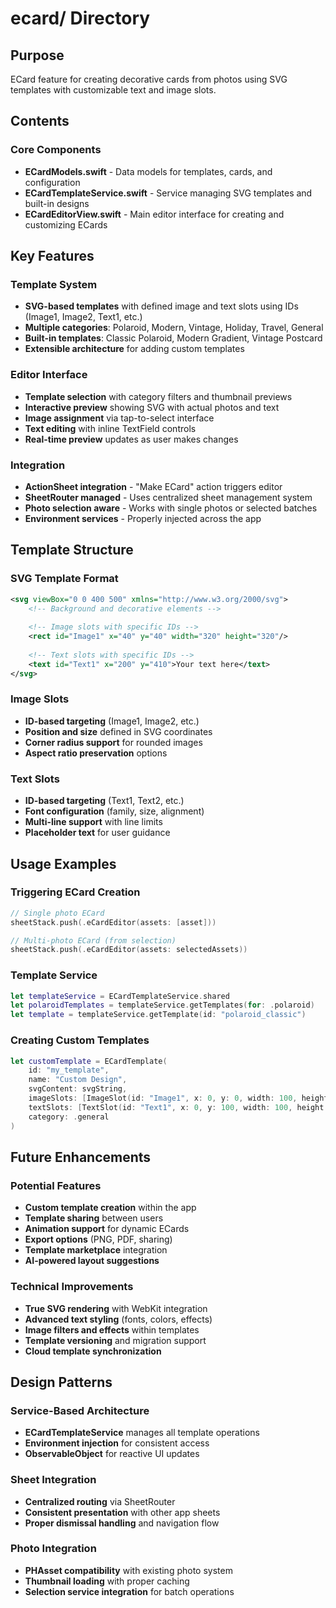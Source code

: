 # ecard/ Directory

## Purpose
ECard feature for creating decorative cards from photos using SVG templates with customizable text and image slots.

## Contents

### Core Components
- **ECardModels.swift** - Data models for templates, cards, and configuration
- **ECardTemplateService.swift** - Service managing SVG templates and built-in designs
- **ECardEditorView.swift** - Main editor interface for creating and customizing ECards

## Key Features

### Template System
- **SVG-based templates** with defined image and text slots using IDs (Image1, Image2, Text1, etc.)
- **Multiple categories**: Polaroid, Modern, Vintage, Holiday, Travel, General
- **Built-in templates**: Classic Polaroid, Modern Gradient, Vintage Postcard
- **Extensible architecture** for adding custom templates

### Editor Interface
- **Template selection** with category filters and thumbnail previews
- **Interactive preview** showing SVG with actual photos and text
- **Image assignment** via tap-to-select interface
- **Text editing** with inline TextField controls
- **Real-time preview** updates as user makes changes

### Integration
- **ActionSheet integration** - "Make ECard" action triggers editor
- **SheetRouter managed** - Uses centralized sheet management system
- **Photo selection aware** - Works with single photos or selected batches
- **Environment services** - Properly injected across the app

## Template Structure

### SVG Template Format
```svg
<svg viewBox="0 0 400 500" xmlns="http://www.w3.org/2000/svg">
    <!-- Background and decorative elements -->
    
    <!-- Image slots with specific IDs -->
    <rect id="Image1" x="40" y="40" width="320" height="320"/>
    
    <!-- Text slots with specific IDs -->
    <text id="Text1" x="200" y="410">Your text here</text>
</svg>
```

### Image Slots
- **ID-based targeting** (Image1, Image2, etc.)
- **Position and size** defined in SVG coordinates
- **Corner radius support** for rounded images
- **Aspect ratio preservation** options

### Text Slots
- **ID-based targeting** (Text1, Text2, etc.) 
- **Font configuration** (family, size, alignment)
- **Multi-line support** with line limits
- **Placeholder text** for user guidance

## Usage Examples

### Triggering ECard Creation
```swift
// Single photo ECard
sheetStack.push(.eCardEditor(assets: [asset]))

// Multi-photo ECard (from selection)
sheetStack.push(.eCardEditor(assets: selectedAssets))
```

### Template Service
```swift
let templateService = ECardTemplateService.shared
let polaroidTemplates = templateService.getTemplates(for: .polaroid)
let template = templateService.getTemplate(id: "polaroid_classic")
```

### Creating Custom Templates
```swift
let customTemplate = ECardTemplate(
    id: "my_template",
    name: "Custom Design",
    svgContent: svgString,
    imageSlots: [ImageSlot(id: "Image1", x: 0, y: 0, width: 100, height: 100)],
    textSlots: [TextSlot(id: "Text1", x: 0, y: 100, width: 100, height: 20)],
    category: .general
)
```

## Future Enhancements

### Potential Features
- **Custom template creation** within the app
- **Template sharing** between users
- **Animation support** for dynamic ECards
- **Export options** (PNG, PDF, sharing)
- **Template marketplace** integration
- **AI-powered layout suggestions**

### Technical Improvements
- **True SVG rendering** with WebKit integration
- **Advanced text styling** (fonts, colors, effects)
- **Image filters and effects** within templates
- **Template versioning** and migration support
- **Cloud template synchronization**

## Design Patterns

### Service-Based Architecture
- **ECardTemplateService** manages all template operations
- **Environment injection** for consistent access
- **ObservableObject** for reactive UI updates

### Sheet Integration
- **Centralized routing** via SheetRouter
- **Consistent presentation** with other app sheets
- **Proper dismissal handling** and navigation flow

### Photo Integration
- **PHAsset compatibility** with existing photo system
- **Thumbnail loading** with proper caching
- **Selection service integration** for batch operations